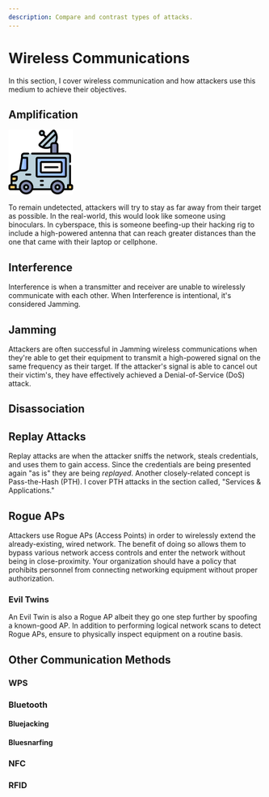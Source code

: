 ```yaml
---
description: Compare and contrast types of attacks.
---
```


# Wireless Communications

In this section, I cover wireless communication and how attackers use this medium to achieve their objectives. 

## Amplification

![](../../.gitbook/assets/mobile-unit%20%281%29.png)

To remain undetected, attackers will try to stay as far away from their target as possible. In the real-world, this would look like someone using binoculars. In cyberspace, this is someone beefing-up their hacking rig to include a high-powered antenna that can reach greater distances than the one that came with their laptop or cellphone.

## Interference

Interference is when a transmitter and receiver are unable to wirelessly communicate with each other. When Interference is intentional, it's considered Jamming. 

## Jamming

Attackers are often successful in Jamming wireless communications when they're able to get their equipment to transmit a high-powered signal on the same frequency as their target. If the attacker's signal is able to cancel out their victim's, they have effectively achieved a Denial-of-Service \(DoS\) attack. 

## Disassociation



## Replay Attacks

Replay attacks are when the attacker sniffs the network, steals credentials, and uses them to gain access. Since the credentials are being presented again "as is" they are being _replayed_. Another closely-related concept is Pass-the-Hash \(PTH\). I cover PTH attacks in the section called, "Services & Applications."

## Rogue APs

Attackers use Rogue APs \(Access Points\) in order to wirelessly extend the already-existing, wired network. The benefit of doing so allows them to bypass various network access controls and enter the network without being in close-proximity. Your organization should have a policy that prohibits personnel from connecting networking equipment without proper authorization. 

### Evil Twins

An Evil Twin is also a Rogue AP albeit they go one step further by spoofing a known-good AP. In addition to performing logical network scans to detect Rogue APs, ensure to physically inspect equipment on a routine basis.  

## Other Communication Methods

### WPS

### Bluetooth

#### Bluejacking

#### Bluesnarfing

### NFC

### RFID



